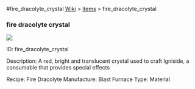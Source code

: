 #fire_dracolyte_crystal
<a href="/wiki.html">Wiki</a> > <a href="/posts/wiki/items/index.html">items</a> > <a>fire_dracolyte_crystal</a>
<div class="iteminfo">
<h3>fire dracolyte crystal</h3>
<img class="pixelimage" src="https://dragon-force-studio.com/images/EF_wiki/fire_dracolyte_crystal.png">

<a class="iteminfoitem">ID: fire_dracolyte_crystal</a></div>
Description:  A red, bright and translucent crystal used to craft Igniside, a consumable that provides special effects

Recipe:  Fire Dracolyte
Manufacture:  Blast Furnace
Type:  Material